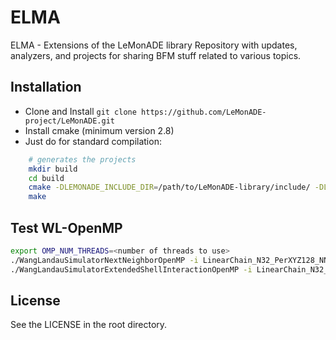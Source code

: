 # ELMA
ELMA - Extensions of the LeMonADE library
Repository with updates, analyzers, and projects for sharing BFM stuff related to various topics.


## Installation

* Clone and Install `git clone https://github.com/LeMonADE-project/LeMonADE.git`
* Install cmake (minimum version 2.8)
* Just do for standard compilation:
 
````sh
    # generates the projects
    mkdir build
    cd build
    cmake -DLEMONADE_INCLUDE_DIR=/path/to/LeMonADE-library/include/ -DLEMONADE_LIBRARY_DIR=/path/to/LeMonADE-library/lib/ ..
    make
````

## Test WL-OpenMP
````sh
export OMP_NUM_THREADS=<number of threads to use>
./WangLandauSimulatorNextNeighborOpenMP -i LinearChain_N32_PerXYZ128_NNS_E-0.4.bfm --min -10000.2 --max 0.6 --bins 25002 -m 100000000000 -r 10 -b 10000 -f 1.1 --min-win -95.0 --max-win 0.4 --HGLnDOS LinearChain_N32_PerXYZ128_NNS_E-0.4_HGLnDOS_shifted_01.dat --dump 0 --overlap 0.5 --length-increase 0.125 --read-in-BFM 0 --flatness 0.2 > /dev/null 2>&1
./WangLandauSimulatorExtendedShellInteractionOpenMP -i LinearChain_N32_PerXYZ128_ES_rC2.451_E-0.4.bfm --min -10000.2 --max 0.6 --bins 25002 -m 100000000000 -r 10 -b 1000 -f 1.001 --min-win -32.0 --max-win 0.4 --HGLnDOS guess.dat --dump 0 --overlap 0.5 --length-increase 0.025 --read-in-BFM 0 --flatness 0.85 > /dev/null 2>&1
````



## License

See the LICENSE in the root directory.
